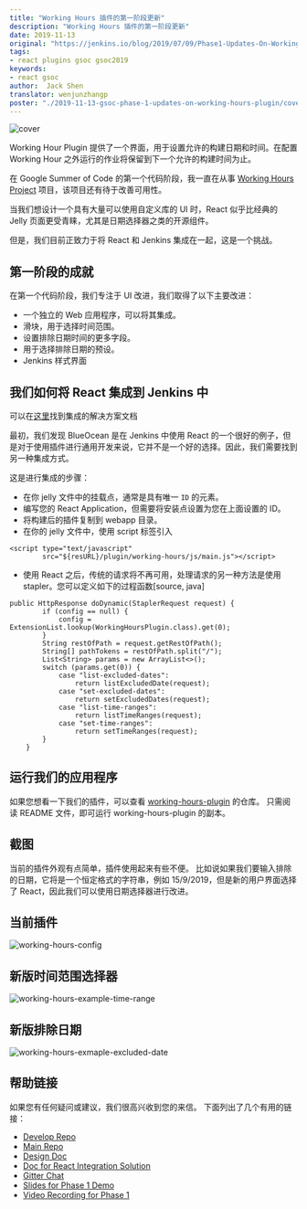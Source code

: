 ```yaml
---
title: "Working Hours 插件的第一阶段更新"
description: "Working Hours 插件的第一阶段更新"
date: 2019-11-13
original: "https://jenkins.io/blog/2019/07/09/Phase1-Updates-On-Working-Hours-Plugin/"
tags:
- react plugins gsoc gsoc2019
keywords:
- react gsoc
author:  Jack Shen
translator: wenjunzhangp
poster: "./2019-11-13-gsoc-phase-1-updates-on-working-hours-plugin/cover.jpg"
---
```


![cover](cover.jpg)

Working Hour Plugin 提供了一个界面，用于设置允许的构建日期和时间。在配置 Working Hour 之外运行的作业将保留到下一个允许的构建时间为止。

在 Google Summer of Code 的第一个代码阶段，我一直在从事 [Working Hours Project](https://jenkins.io/projects/gsoc/2019/working-hours-improvements/) 项目，该项目还有待于改善可用性。

当我们想设计一个具有大量可以使用自定义库的 UI 时，React 似乎比经典的 Jelly 页面更受青睐，尤其是日期选择器之类的开源组件。

但是，我们目前正致力于将 React 和 Jenkins 集成在一起，这是一个挑战。

## 第一阶段的成就

在第一个代码阶段，我们专注于 UI 改进，我们取得了以下主要改进：
* 一个独立的 Web 应用程序，可以将其集成。
* 滑块，用于选择时间范围。
* 设置排除日期时间的更多字段。
* 用于选择排除日期的预设。
* Jenkins 样式界面

## 我们如何将 React 集成到 Jenkins 中

可以在[这里](https://drive.google.com/open?id=1JLRCDg9JNBWR0Dfq8w3pTI9mrl6i9JU29pBoH6bO0J8)找到集成的解决方案文档

最初，我们发现 BlueOcean 是在 Jenkins 中使用 React 的一个很好的例子，但是对于使用插件进行通用开发来说，它并不是一个好的选择。因此，我们需要找到另一种集成方式。

这是进行集成的步骤：
* 在你 jelly 文件中的挂载点，通常是具有唯一 `ID` 的元素。
* 编写您的 React Application，但需要将安装点设置为您在上面设置的 ID。
* 将构建后的插件复制到 webapp 目录。
* 在你的 jelly 文件中，使用 script 标签引入
```
<script type="text/javascript"
        src="${resURL}/plugin/working-hours/js/main.js"></script>
```
* 使用 React 之后，传统的请求将不再可用，处理请求的另一种方法是使用 stapler。您可以定义如下的过程函数[source, java] 
```
public HttpResponse doDynamic(StaplerRequest request) {
        if (config == null) {
            config = ExtensionList.lookup(WorkingHoursPlugin.class).get(0);
        }
        String restOfPath = request.getRestOfPath();
        String[] pathTokens = restOfPath.split("/");
        List<String> params = new ArrayList<>();
        switch (params.get(0)) {
            case "list-excluded-dates":
                return listExcludedDate(request);
            case "set-excluded-dates":
                return setExcludedDates(request);
            case "list-time-ranges":
                return listTimeRanges(request);
            case "set-time-ranges":
                return setTimeRanges(request);
        }
    }
```

## 运行我们的应用程序

如果您想看一下我们的插件，可以查看 [working-hours-plugin](https://github.com/jenkinsci/working-hours-plugin/tree/dev) 的仓库。
只需阅读 README 文件，即可运行 working-hours-plugin 的副本。

## 截图
当前的插件外观有点简单，插件使用起来有些不便。
比如说如果我们要输入排除的日期，它将是一个恒定格式的字符串，例如 15/9/2019，但是新的用户界面选择了 React，因此我们可以使用日期选择器进行改进。

## 当前插件

![working-hours-config](working-hours-config.png)

## 新版时间范围选择器

![working-hours-example-time-range](working-hours-example-time-range.png)

## 新版排除日期

![working-hours-exmaple-excluded-date](working-hours-exmaple-excluded-date.png)

## 帮助链接

如果您有任何疑问或建议，我们很高兴收到您的来信。
下面列出了几个有用的链接：
* [Develop Repo](https://github.com/jenkinsci/working-hours-plugin/tree/dev)
* [Main Repo](https://github.com/jenkinsci/working-hours-plugin)
* [Design Doc](https://docs.google.com/document/d/1SezLtQejur2ji-KUur3dC3TXK8ivxrttiwHYbTkA8Yk/edit#)
* [Doc for React Integration Solution](https://drive.google.com/open?id=1JLRCDg9JNBWR0Dfq8w3pTI9mrl6i9JU29pBoH6bO0J8)
* [Gitter Chat](https://gitter.im/jenkinsci/working-hours-plugin)
* [Slides for Phase 1 Demo](https://docs.google.com/presentation/d/1Psz6MrYvw81D_7d8pfW04FDoBtexlSVdgrbqp99Wjm0/edit?usp=sharing)
* [Video Recording for Phase 1](https://www.youtube.com/watch?v=MDs0Vr7gnnA)